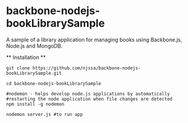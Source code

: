 # backbone-nodejs-bookLibrarySample

A sample of a library application for managing books using Backbone.js, Node.js and MongoDB. 

** Installation **

```
git clone https://github.com/njssa/backbone-nodejs-bookLibrarySample.git

cd backbone-nodejs-bookLibrarySample

#nodemon - helps develop node.js applications by automatically
#restarting the node application when file changes are detected
npm install -g nodemon 

nodemon server.js #to run app
```



